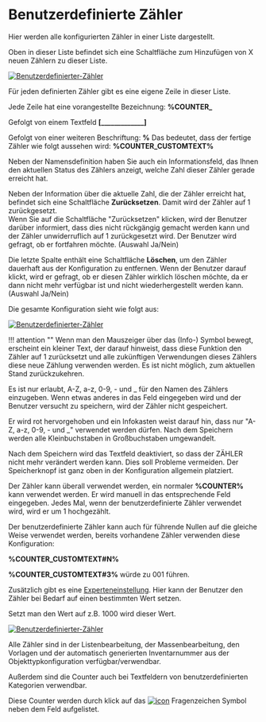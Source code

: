 # Benutzerdefinierte Zähler

Hier werden alle konfigurierten Zähler in einer Liste dargestellt.

Oben in dieser Liste befindet sich eine Schaltfläche zum Hinzufügen von X neuen Zählern zu dieser Liste.

[![Benutzerdefinierter-Zähler](../assets/images/de/grundlagen/benutzerdefinierte-zaehler/1-bz.png)](../assets/images/de/grundlagen/benutzerdefinierte-zaehler/1-bz.png)

Für jeden definierten Zähler gibt es eine eigene Zeile in dieser Liste.

Jede Zeile hat eine vorangestellte Bezeichnung: **%COUNTER_**

Gefolgt von einem Textfeld **[_____________]**

Gefolgt von einer weiteren Beschriftung: **%**
Das bedeutet, dass der fertige Zähler wie folgt aussehen wird: **%COUNTER_CUSTOMTEXT%**

Neben der Namensdefinition haben Sie auch ein Informationsfeld, das Ihnen den aktuellen Status des Zählers anzeigt, welche Zahl dieser Zähler gerade erreicht hat.

Neben der Information über die aktuelle Zahl, die der Zähler erreicht hat, befindet sich eine Schaltfläche **Zurücksetzen**. Damit wird der Zähler auf 1 zurückgesetzt.  
Wenn Sie auf die Schaltfläche "Zurücksetzen" klicken, wird der Benutzer darüber informiert, dass dies nicht rückgängig gemacht werden kann und der Zähler unwiderruflich auf 1 zurückgesetzt wird. Der Benutzer wird gefragt, ob er fortfahren möchte. (Auswahl Ja/Nein)

Die letzte Spalte enthält eine Schaltfläche **Löschen**, um den Zähler dauerhaft aus der Konfiguration zu entfernen. Wenn der Benutzer darauf klickt, wird er gefragt, ob er diesen Zähler wirklich löschen möchte, da er dann nicht mehr verfügbar ist und nicht wiederhergestellt werden kann. (Auswahl Ja/Nein)

Die gesamte Konfiguration sieht wie folgt aus:

[![Benutzerdefinierter-Zähler](../assets/images/de/grundlagen/benutzerdefinierte-zaehler/2-bz.png)](../assets/images/de/grundlagen/benutzerdefinierte-zaehler/2-bz.png)

!!! attention ""
    Wenn man den Mauszeiger über das (Info-) Symbol bewegt, erscheint ein kleiner Text, der darauf hinweist, dass diese Funktion den Zähler auf 1 zurücksetzt und alle zukünftigen Verwendungen dieses Zählers diese neue Zählung verwenden werden.
    Es ist nicht möglich, zum aktuellen Stand zurückzukehren.

Es ist nur erlaubt, A-Z, a-z, 0-9, - und \_ für den Namen des Zählers einzugeben. Wenn etwas anderes in das Feld eingegeben wird und der Benutzer versucht zu speichern, wird der Zähler nicht gespeichert.

Er wird rot hervorgehoben und ein Infokasten weist darauf hin, dass nur "A-Z, a-z, 0-9, - und \_" verwendet werden dürfen. Nach dem Speichern werden alle Kleinbuchstaben in Großbuchstaben umgewandelt.

Nach dem Speichern wird das Textfeld deaktiviert, so dass der ZÄHLER nicht mehr verändert werden kann. Dies soll Probleme vermeiden. Der Speicherknopf ist ganz oben in der Konfiguration allgemein platziert.

Der Zähler kann überall verwendet werden, ein normaler **%COUNTER%** kann verwendet werden. Er wird manuell in das entsprechende Feld eingegeben. Jedes Mal, wenn der benutzerdefinierte Zähler verwendet wird, wird er um 1 hochgezählt.

Der benutzerdefinierte Zähler kann auch für führende Nullen auf die gleiche Weise verwendet werden, bereits vorhandene Zähler verwenden diese Konfiguration:

**%COUNTER_CUSTOMTEXT#N%**

**%COUNTER_CUSTOMTEXT#3%** würde zu 001 führen.

Zusätzlich gibt es eine [Experteneinstellung](../administration/systemeinstellungen/experteneinstellungen.md). Hier kann der Benutzer den Zähler bei Bedarf auf einen bestimmten Wert setzen.

Setzt man den Wert auf z.B. 1000 wird dieser Wert.

[![Benutzerdefinierter-Zähler](../assets/images/de/grundlagen/benutzerdefinierte-zaehler/1-bz.png)](../assets/images/de/grundlagen/benutzerdefinierte-zaehler/1-bz.png)

Alle Zähler sind in der Listenbearbeitung, der Massenbearbeitung, den Vorlagen und der automatisch generierten Inventarnummer aus der Objekttypkonfiguration verfügbar/verwendbar.

Außerdem sind die Counter auch bei Textfeldern von benutzerdefinierten Kategorien verwendbar.

Diese Counter werden durch klick auf das [![icon](../assets/images/de/grundlagen/icons/riddle.png)](../assets/images/de/grundlagen/icons/riddle.png) Fragenzeichen Symbol neben dem Feld aufgelistet.
